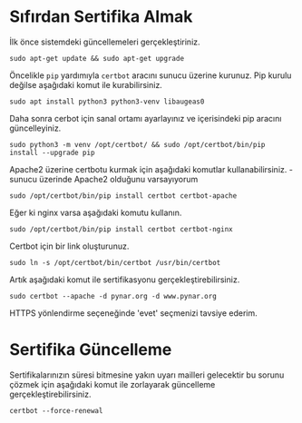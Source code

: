 # Sıfırdan Sertifika Almak

İlk önce sistemdeki güncellemeleri gerçekleştiriniz.  

    sudo apt-get update && sudo apt-get upgrade

Öncelikle `pip` yardımıyla `certbot` aracını sunucu üzerine kurunuz. Pip kurulu değilse aşağıdaki komut ile kurabilirsiniz.

    sudo apt install python3 python3-venv libaugeas0
  
Daha sonra cerbot için sanal ortamı ayarlayınız ve içerisindeki pip aracını güncelleyiniz.

    sudo python3 -m venv /opt/certbot/ && sudo /opt/certbot/bin/pip install --upgrade pip
  
Apache2 üzerine certbotu kurmak için aşağıdaki komutlar kullanabilirsiniz. - sunucu üzerinde Apache2 olduğunu varsayıyorum

    sudo /opt/certbot/bin/pip install certbot certbot-apache
  
Eğer ki nginx varsa aşağıdaki komutu kullanın.
  
    sudo /opt/certbot/bin/pip install certbot certbot-nginx
  
Certbot için bir link oluşturunuz.

    sudo ln -s /opt/certbot/bin/certbot /usr/bin/certbot
  
Artık aşağıdaki komut ile sertifikasyonu gerçekleştirebilirsiniz.

    sudo certbot --apache -d pynar.org -d www.pynar.org
  
HTTPS yönlendirme seçeneğinde 'evet' seçmenizi tavsiye ederim.

# Sertifika Güncelleme

Sertifikalarınızın süresi bitmesine yakın uyarı mailleri gelecektir bu sorunu çözmek için aşağıdaki komut ile zorlayarak güncelleme gerçekleştirebilirsiniz.

    certbot --force-renewal
